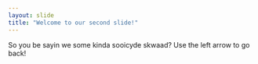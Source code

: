 ```yaml
---
layout: slide
title: "Welcome to our second slide!"
---
```

So you be sayin we some kinda sooicyde skwaad?
Use the left arrow to go back!

